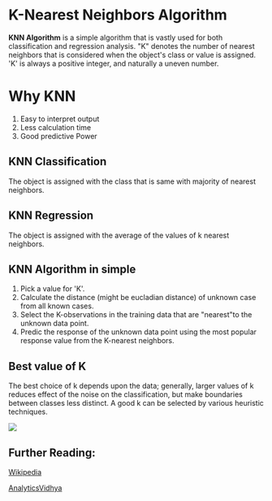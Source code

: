 # K-Nearest Neighbors Algorithm

**KNN Algorithm** is a simple algorithm that is vastly used for both classification and regression analysis. "K" denotes the number of nearest neighbors that is considered when the object's class or value is assigned.
'K' is always a positive integer, and naturally a uneven number.

# Why KNN

1. Easy to interpret output
2. Less calculation time
3. Good predictive Power

## KNN Classification

The object is assigned with the class that is same with majority of nearest neighbors.

## KNN Regression

The object is assigned with the average of the values of k nearest neighbors.

## KNN Algorithm in simple

1. Pick a value for 'K'.
2. Calculate the distance (might be eucladian distance) of unknown case from all known cases.
3. Select the K-observations in the training data that are "nearest"to the unknown data point.
4. Predic the response of the unknown data point using the most popular response value from the K-nearest neighbors.

## Best value of K

The best choice of k depends upon the data; generally, larger values of k reduces effect of the noise on the classification, but make boundaries between classes less distinct. A good k can be selected by various heuristic techniques.

![](https://image.slidesharecdn.com/nearestneighboralgorithmzaffarahmed-13089169751858-phpapp02-110624070327-phpapp02/95/nearest-neighbor-algorithm-zaffar-ahmed-4-728.jpg?cb=1308899040)


## Further Reading:

[Wikipedia](https://en.wikipedia.org/wiki/K-nearest_neighbors_algorithm)

[AnalyticsVidhya](https://www.analyticsvidhya.com/blog/2018/03/introduction-k-neighbours-algorithm-clustering)

